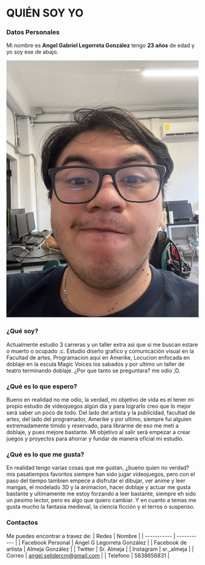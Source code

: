 # QUIÉN SOY YO

### Datos Personales
Mi nombre es **Angel Gabriel Legorreta González** tengo **23 años** de edad y yo soy ese de abajo.

![este soy yo](./img/IO.jpg)

### ¿Qué soy?
Actualmente estudio 3 carreras y un taller extra asi que si me buscan estare o muerto o ocupado :c.
Estudio diseño grafico y comunicación visual en la Facultad de artes, Programacion aquí en Amerike, Locucion enfocada en doblaje en la escula Magic Voices los sabados y por ultimo un taller de teatro terminando doblaje.
¿Por que tanto se preguntara? me odio ;D.

### ¿Qué es lo que espero?
Bueno en realidad no me odio, la verdad, mi objetivo de vida es el tener mi propio estudio de videojuegos algún día y para lograrlo creo que lo mejor será saber un poco de todo. Del lado del artista y la publicidad, facultad de artes, del lado del programador, Amerike y por ultimo, siempre fui alguien extremadamente timido y reservado, para librarme de eso me metí a doblaje, y pues mejore bastante.
Mi objetivo al salir será empezar a crear juegos y proyectos para ahorrar y fundar de manera oficial mi estudio.

### ¿Qué es lo que me gusta?
En realidad tengo varias cosas que me gustan, ¿bueno quien no verdad? mis pasatiempos favoritos siempre han sido jugar videojuegos, pero con el paso del tiempo tambien empece a disfrutar el dibujar, ver anime y leer mangas, el modelado 3D y la animacion, hacer doblaje y actuar me gusta bastante y ultimamente me estoy forzando a leer bastante, siempre eh sido un pesimo lector, pero es algo que quiero cambiar.
Y en cuanto a temas me gusta mucho la fantasia medieval, la ciencia ficción y el terros o suspenso.

### Contactos
Me puedes encontrar a travez de:
| Redes | Nombre |
| ----------- | ----------- |
| Facebook Personal | Angel G Legorreta González |
| Facebook de artista | Almeja González |
| Twitter | Sr. Almeja |
| Instagram | sr._almeja |
| Correo | angel.selidercm@gmail.com |
| Telefono | 5638656831 |

